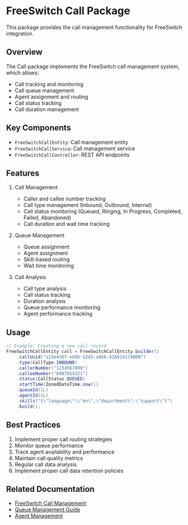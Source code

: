 # FreeSwitch Call Package

This package provides the call management functionality for FreeSwitch integration.

## Overview

The Call package implements the FreeSwitch call management system, which allows:

- Call tracking and monitoring
- Call queue management
- Agent assignment and routing
- Call status tracking
- Call duration management

## Key Components

- `FreeSwitchCallEntity`: Call management entity
- `FreeSwitchCallService`: Call management service
- `FreeSwitchCallController`: REST API endpoints

## Features

1. Call Management
   - Caller and callee number tracking
   - Call type management (Inbound, Outbound, Internal)
   - Call status monitoring (Queued, Ringing, In Progress, Completed, Failed, Abandoned)
   - Call duration and wait time tracking

2. Queue Management
   - Queue assignment
   - Agent assignment
   - Skill-based routing
   - Wait time monitoring

3. Call Analysis
   - Call type analysis
   - Call status tracking
   - Duration analysis
   - Queue performance monitoring
   - Agent performance tracking

## Usage

```java
// Example: Creating a new call record
FreeSwitchCallEntity call = FreeSwitchCallEntity.builder()
    .callUuid("123e4567-e89b-12d3-a456-426614174000")
    .type(CallType.INBOUND)
    .callerNumber("1234567890")
    .calleeNumber("0987654321")
    .status(CallStatus.QUEUED)
    .startTime(ZonedDateTime.now())
    .queueId(1L)
    .agentId(1L)
    .skills("{\"language\":\"en\",\"department\":\"support\"}")
    .build();
```

## Best Practices

1. Implement proper call routing strategies
2. Monitor queue performance
3. Track agent availability and performance
4. Maintain call quality metrics
5. Regular call data analysis
6. Implement proper call data retention policies

## Related Documentation

- [FreeSwitch Call Management](https://freeswitch.org/confluence/display/FREESWITCH/Call+Management)
- [Queue Management Guide](https://freeswitch.org/confluence/display/FREESWITCH/Queue+Management)
- [Agent Management](https://freeswitch.org/confluence/display/FREESWITCH/Agent+Management) 